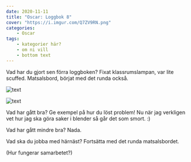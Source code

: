 ```yaml
---
date: 2020-11-11
title: "Oscar: Loggbok 8"
cover: "https://i.imgur.com/Q7ZV9RN.png"
categories: 
    - Oscar
tags:
    - kategorier här?
    - om ni vill
    - bottom text
---
```



Vad har du gjort sen förra loggboken?
Fixat klassrumslampan, var lite scuffed. Matsalsbord, börjat med det runda också.

![text](https://discord.com/channels/684766830010826787/684766830010826799/776023048372879361)

![text](https://discord.com/channels/684766830010826787/684766830010826799/776022892534038538)


Vad har gått bra? Ge exempel på hur du löst problem!
Nu när jag verkligen vet hur jag ska göra saker i blender så går det som smort. :)

Vad har gått mindre bra? 
Nada.

Vad ska du jobba med härnäst?
Fortsätta med det runda matsalsbordet.

(Hur fungerar samarbetet?)
